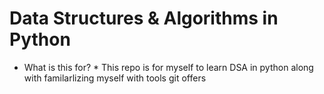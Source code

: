 # Data Structures & Algorithms in Python

- What is this for? \*
  This repo is for myself to learn DSA in python along with familarlizing myself with tools git offers
